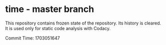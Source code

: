# time - master branch

This repository contains frozen state of the repository.
Its history is cleared. It is used only for static code
analysis with Codacy.

Commit Time: 1703051647